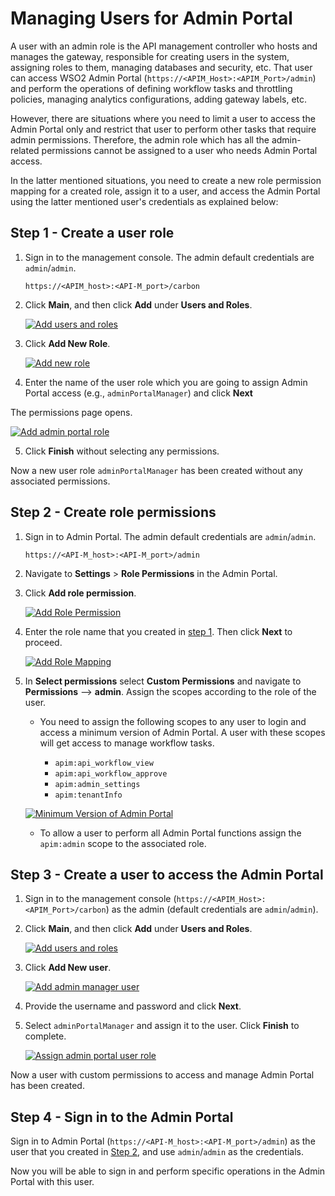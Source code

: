 # Managing Users for Admin Portal

A user with an admin role is the API management controller who hosts and manages the gateway, responsible for creating users in the system, assigning roles to them, managing databases and security, etc. That user can access  WSO2 Admin Portal (`https://<APIM_Host>:<APIM_Port>/admin`) and perform the operations of defining workflow tasks and throttling policies, managing analytics configurations, adding gateway labels, etc.

However, there are situations where you need to limit a user to access the Admin Portal only and restrict that user to perform other tasks that require admin permissions. Therefore, the admin role which has all the admin-related permissions cannot be assigned to a user who needs Admin Portal access.

In the latter mentioned situations, you need to create a new role permission mapping for a created role, assign it to a user, and access the Admin Portal using the latter mentioned user's credentials as explained below:

<a name="step1"></a>

## Step 1 - Create a user role

1. Sign in to the management console. The admin default credentials are `admin`/`admin`.

    `https://<APIM_host>:<API-M_port>/carbon`

2.  Click **Main**, and then click **Add** under **Users and Roles**.

    [![Add users and roles]({{base_path}}/assets/img/administer/add-users-and-roles.png)]({{base_path}}/assets/img/administer/add-users-and-roles.png)

3.  Click **Add New Role**.

    [![Add new role]({{base_path}}/assets/img/administer/add-new-role.png)]({{base_path}}/assets/img/administer/add-new-role.png)

4. Enter the name of the user role which you are going to assign Admin Portal access (e.g., `adminPortalManager`) and click **Next**

 The permissions page opens.

   [![Add admin portal role]({{base_path}}/assets/img/administer/add-admin-portal-role.png)]({{base_path}}/assets/img/administer/add-admin-portal-role.png)

5.  Click **Finish** without selecting any permissions.

Now a new user role `adminPortalManager` has been created without any associated permissions.

<a name="step2"></a>

## Step 2 - Create role permissions

1. Sign in to Admin Portal. The admin default credentials are `admin`/`admin`.

     `https://<API-M_host>:<API-M_port>/admin`

2. Navigate to **Settings** > **Role Permissions** in the Admin Portal. 

3. Click **Add role permission**.

    [![Add Role Permission]({{base_path}}/assets/img/administer/add-role-permission.png)]({{base_path}}/assets/img/administer/add-role-permission.png) 

4. Enter the  role name that you created in <a href="#step1">step 1</a>. Then click **Next** to proceed.

    [![Add Role Mapping]({{base_path}}/assets/img/administer/add-new-role-mapping.png)]({{base_path}}/assets/img/administer/add-new-role-mapping.png)

5. In **Select permissions** select **Custom Permissions** and  navigate to  **Permissions** --> **admin**. 
Assign the scopes according to the role of the user.

    - You need to assign the following scopes to any user to login and access a minimum version of Admin Portal. A user with these scopes will get access to manage workflow tasks.  

        - `apim:api_workflow_view`
        - `apim:api_workflow_approve`
        - `apim:admin_settings`
        - `apim:tenantInfo`

    [![Minimum Version of Admin Portal]({{base_path}}/assets/img/administer/minimum-version-admin-portal.png)]({{base_path}}/assets/img/administer/minimum-version-admin-portal.png)

    - To allow a user to perform all Admin Portal functions assign the `apim:admin` scope to the associated role.

## Step 3 - Create a user to access the Admin Portal

1. Sign in to the management console (`https://<APIM_Host>:<APIM_Port>/carbon`) as the admin (default credentials are `admin`/`admin`).

2.  Click **Main**, and then click **Add** under **Users and Roles**.

    [![Add users and roles]({{base_path}}/assets/img/administer/add-users-and-roles.png)]({{base_path}}/assets/img/administer/add-users-and-roles.png)

3.  Click **Add New user**.

    [![Add admin manager user]({{base_path}}/assets/img/administer/add-manager-user.png)]({{base_path}}/assets/img/administer/add-manager-user.png)

4.  Provide the username and password and click **Next**.

5.  Select `adminPortalManager` and assign it to the user. Click **Finish** to complete.

    [![Assign admin portal user role]({{base_path}}/assets/img/administer/add-admin-manager-role-to-user.png)]({{base_path}}/assets/img/administer/add-admin-manager-role-to-user.png)

Now a user with custom permissions to access and manage Admin Portal has been created.

## Step 4 - Sign in to the Admin Portal

Sign in to Admin Portal (`https://<API-M_host>:<API-M_port>/admin`) as the user that you created in <a href="{{base_path}}/administer/managing-users-and-roles/managing-users-for-admin-portal/#step2">Step 2</a>, and use `admin`/`admin` as the credentials. 

Now you will be able to sign in and perform specific operations in the Admin Portal with this user.
